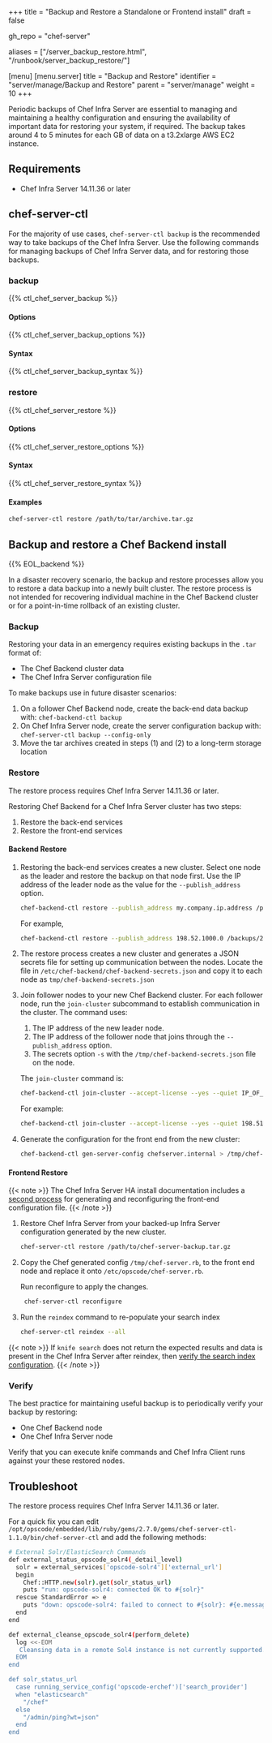 +++
title = "Backup and Restore a Standalone or Frontend install"
draft = false

gh_repo = "chef-server"

aliases = ["/server_backup_restore.html", "/runbook/server_backup_restore/"]

[menu]
  [menu.server]
    title = "Backup and Restore"
    identifier = "server/manage/Backup and Restore"
    parent = "server/manage"
    weight = 10
+++

Periodic backups of Chef Infra Server are essential to managing and maintaining a healthy configuration and ensuring the availability of important data for restoring your system, if required. The backup takes around 4 to 5 minutes for each GB of data on a t3.2xlarge AWS EC2 instance.

## Requirements

- Chef Infra Server 14.11.36 or later

## chef-server-ctl

For the majority of use cases, `chef-server-ctl backup` is the recommended way to take backups of the Chef Infra Server. Use the following commands for managing backups of Chef Infra Server data, and for restoring those backups.

### backup

{{% ctl_chef_server_backup %}}

#### Options

{{% ctl_chef_server_backup_options %}}

#### Syntax

{{% ctl_chef_server_backup_syntax %}}

### restore

{{% ctl_chef_server_restore %}}

#### Options

{{% ctl_chef_server_restore_options %}}

#### Syntax

{{% ctl_chef_server_restore_syntax %}}

#### Examples

```bash
chef-server-ctl restore /path/to/tar/archive.tar.gz
```

## Backup and restore a Chef Backend install

{{% EOL_backend %}}

In a disaster recovery scenario, the backup and restore processes allow you to restore a data backup into a newly built cluster. The restore process is not intended for recovering individual machine in the Chef Backend cluster or for a point-in-time rollback of an existing cluster.

### Backup

Restoring your data in an emergency requires existing backups in the `.tar` format of:

- The Chef Backend cluster data
- The Chef Infra Server configuration file

To make backups use in future disaster scenarios:

1. On a follower Chef Backend node, create the back-end data backup with: `chef-backend-ctl backup`
2. On Chef Infra Server node, create the server configuration backup with: `chef-server-ctl backup --config-only`
3. Move the tar archives created in steps (1) and (2) to a long-term storage location

### Restore

The restore process requires Chef Infra Server 14.11.36 or later.

Restoring Chef Backend for a Chef Infra Server cluster has two steps:

1. Restore the back-end services
2. Restore the front-end services

#### Backend Restore

1. Restoring the back-end services creates a new cluster. Select one node as the leader and restore the backup on that node first. Use the IP address of the leader node as the value for the `--publish_address` option.

    ```bash
    chef-backend-ctl restore --publish_address my.company.ip.address /path/to/backup.tar.gz
    ```

    For example,

    ```bash
    chef-backend-ctl restore --publish_address 198.52.1000.0 /backups/2021/backup.tar.gz
    ```

2. The restore process creates a new cluster and generates a JSON secrets file for setting up communication between the nodes. Locate the file in `/etc/chef-backend/chef-backend-secrets.json` and copy it to each node as `tmp/chef-backend-secrets.json`

3. Join follower nodes to your new Chef Backend cluster. For each follower node, run the `join-cluster` subcommand to establish communication in the cluster. The command uses:

    1. The IP address of the new leader node.
    2. The IP address of the follower node that joins through the `--publish_address` option.
    3. The secrets option `-s` with the `/tmp/chef-backend-secrets.json` file on the node.

    The `join-cluster` command is:

    ```bash
    chef-backend-ctl join-cluster --accept-license --yes --quiet IP_OF_LEADER_NODE --publish_address IP_OF_FOLLOWER_NODE -s /tmp/chef-backend-secrets.json
    ```

    For example:

    ```bash
    chef-backend-ctl join-cluster --accept-license --yes --quiet 198.51.100.0 --publish_address 203.0.113.0 -s /tmp/chef-backend-secrets.json
    ```

4. Generate the configuration for the front end from the new cluster:

    ```bash
    chef-backend-ctl gen-server-config chefserver.internal > /tmp/chef-server.rb
    ```

#### Frontend Restore

{{< note >}}
The Chef Infra Server HA install documentation includes a [second process](https://docs.chef.io/server/install_server_ha/#step-5-install-and-configure-the-first-frontend) for generating and reconfiguring the front-end configuration file.
{{< /note >}}

1. Restore Chef Infra Server from your backed-up Infra Server configuration generated by the new cluster.

    ```bash
    chef-server-ctl restore /path/to/chef-server-backup.tar.gz
    ```

2. Copy the Chef generated config `/tmp/chef-server.rb`, to the front end node and replace it onto `/etc/opscode/chef-server.rb`.

   Run reconfigure to apply the changes.

   ```bash
    chef-server-ctl reconfigure
   ```

3. Run the `reindex` command to re-populate your search index

    ```bash
    chef-server-ctl reindex --all
    ```

{{< note >}}
If `knife search` does not return the expected results and data is present in the Chef Infra Server after reindex, then [verify the search index configuration](/server/ctl_chef_server/#reindex).
{{< /note >}}

### Verify

The best practice for maintaining useful backup is to periodically verify your backup by restoring:

- One Chef Backend node
- One Chef Infra Server node

Verify that you can execute knife commands and Chef Infra Client runs against your these restored nodes.

## Troubleshoot

The restore process requires Chef Infra Server 14.11.36 or later.

For a quick fix you can edit `/opt/opscode/embedded/lib/ruby/gems/2.7.0/gems/chef-server-ctl-1.1.0/bin/chef-server-ctl` and add the following methods:

```bash
# External Solr/ElasticSearch Commands
def external_status_opscode_solr4(_detail_level)
  solr = external_services['opscode-solr4']['external_url']
  begin
    Chef::HTTP.new(solr).get(solr_status_url)
    puts "run: opscode-solr4: connected OK to #{solr}"
  rescue StandardError => e
    puts "down: opscode-solr4: failed to connect to #{solr}: #{e.message.split("\n")[0]}"
  end
end

def external_cleanse_opscode_solr4(perform_delete)
  log <<-EOM
   Cleansing data in a remote Sol4 instance is not currently supported.
  EOM
end

def solr_status_url
  case running_service_config('opscode-erchef')['search_provider']
  when "elasticsearch"
    "/chef"
  else
    "/admin/ping?wt=json"
  end
end
```
